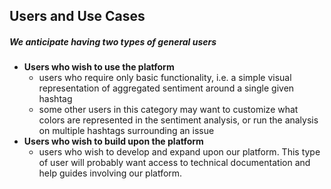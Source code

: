 ## <a name="uses"></a>Users and Use Cases
##### We anticipate having two types of general users
* **Users who wish to use the platform**
  - users who require only basic functionality, i.e. a simple visual representation of aggregated sentiment around a single given hashtag
  - some other users in this category may want to customize what colors are represented in the sentiment analysis, or run the analysis on multiple hashtags surrounding an issue
* **Users who wish to build upon the platform**
  - users who wish to develop and expand upon our platform. This type of user will probably want access to technical documentation and help guides involving our platform. 